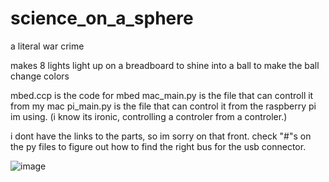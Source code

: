 # science_on_a_sphere

a literal war crime


makes 8 lights light up on a breadboard to shine into a ball to make the ball change colors

mbed.ccp is the code for mbed
mac_main.py is the file that can controll it from my mac
pi_main.py is the file that can control it from the raspberry pi im using. (i know its ironic, controlling a controler from a controler.)

i dont have the links to the parts, so im sorry on that front. check "#"s on the py files to figure out how to find the right bus for the usb connector.

![image](https://user-images.githubusercontent.com/56010135/140564730-85de98e8-4a60-4ab4-84d6-073b33801394.png)

